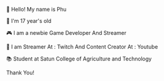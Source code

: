 👋 Hello! My name is Phu

🧒 I'm 17 year's old

🎮 I am a newbie Game Developer And Streamer

🔴 I am Streamer At : Twitch And Content Creator At : Youtube

📚 Student at Satun College of Agriculture and Technology

Thank You!
